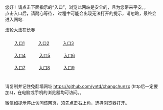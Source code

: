 您好！请点击下面指示的“入口”，浏览此网站是安全的，且为您带来平安。。 <br/>
点击入口后，请耐心等待， 过程中可能会出现无法打开的提示，请忽略，最终会进入网站. </br>

法轮大法在长春<br/>
<div style="padding:10px"><a style="margin:20px" target="_blank" href="https://d3gz9oulnc6tge.cloudfront.net/2Qpsp?qajmtwo" id="ccLink1" rel="nofollow">入口1</a> <a target="_blank" style="margin:20px" href="https://d2i67g6qwkrnd7.cloudfront.net/2Qpsp?ziwkznj" id="ccLink2" rel="nofollow">入口2</a> <a style="margin:20px" target="_blank" href="https://dht69p6cjus4m.cloudfront.net/2Qpsp?afuwfgn" id="ccLink3" rel="nofollow">入口3</a></div>

<div style="padding:10px" ><a style="margin:20px" target="_blank" href="https://d3gz9oulnc6tge.cloudfront.net/2Qpsp?qajmtwo" id="ccLink4" rel="nofollow">入口4</a> <a style="margin:20px" href="https://d2i67g6qwkrnd7.cloudfront.net/2Qpsp?ziwkznj" target="_blank" id="ccLink5" rel="nofollow">入口5</a> <a style="margin:20px" href="https://dht69p6cjus4m.cloudfront.net/2Qpsp?afuwfgn" target="_blank" id="ccLink6" rel="nofollow">入口6</a></div>

<div style="padding:10px"><a style="margin:20px" target="_blank" href="https://d3gz9oulnc6tge.cloudfront.net/2Qpsp?qajmtwo" id="ccLink7" rel="nofollow">入口7</a> <a style="margin:20px" href="https://d2i67g6qwkrnd7.cloudfront.net/2Qpsp?ziwkznj" target="_blank" id="ccLink8" rel="nofollow">入口8</a> <a style="margin:20px" target="_blank" href="https://dht69p6cjus4m.cloudfront.net/2Qpsp?afuwfgn" id="ccLink9" rel="nofollow">入口9</a></div>

<br/>



请复制并记住免翻墙网址 https://github.com/yntd/changchunzx (http后一定要加s)，在电脑或手机的浏览器均可访问。。<br/>

微信如提示停止访问该网页，须先点击右上角，选择浏览器打开。
